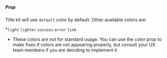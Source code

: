 ##### Prop
Title kit will use `default` color by default. Other available colors are:

*`light` `lighter` `success` `error` `link`

- These colors are not for standard usage. You can use the color prop to make fixes if colors are not appearing properly, but consult your UX team members if you are deciding to implement it
